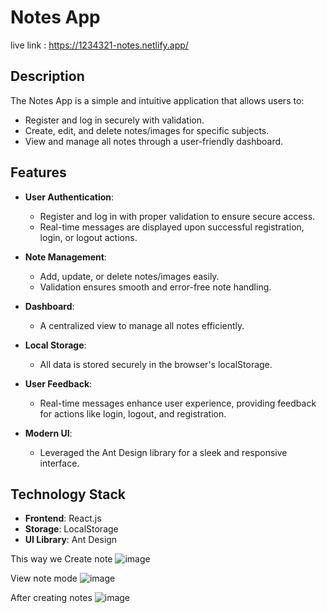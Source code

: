 # Notes App  
live link : https://1234321-notes.netlify.app/

## Description  
The Notes App is a simple and intuitive application that allows users to:  
- Register and log in securely with validation.  
- Create, edit, and delete notes/images for specific subjects.  
- View and manage all notes through a user-friendly dashboard.  

## Features  
- **User Authentication**:  
  - Register and log in with proper validation to ensure secure access.  
  - Real-time messages are displayed upon successful registration, login, or logout actions.  

- **Note Management**:  
  - Add, update, or delete notes/images easily.  
  - Validation ensures smooth and error-free note handling.  

- **Dashboard**:  
  - A centralized view to manage all notes efficiently.  

- **Local Storage**:  
  - All data is stored securely in the browser's localStorage.  

- **User Feedback**:  
  - Real-time messages enhance user experience, providing feedback for actions like login, logout, and registration.  

- **Modern UI**:  
  - Leveraged the Ant Design library for a sleek and responsive interface.  

## Technology Stack  
- **Frontend**: React.js  
- **Storage**: LocalStorage  
- **UI Library**: Ant Design  


This way we Create note
![image](https://github.com/user-attachments/assets/3225a189-a658-40c5-b232-c7b0f09a0731)

View note mode
![image](https://github.com/user-attachments/assets/68e60a1b-156e-43a1-9fb8-ea2788ecbeba)

After creating notes
![image](https://github.com/user-attachments/assets/946006ab-f9d8-46a8-83f4-fe3094dfd7cc)
